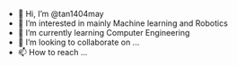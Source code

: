 - 👋 Hi, I’m @tan1404may
- 👀 I’m interested in mainly Machine learning and Robotics
- 🌱 I’m currently learning Computer Engineering
- 💞️ I’m looking to collaborate on ...
- 📫 How to reach ...

<!---
tan1404may/tan1404may is a ✨ special ✨ repository because its `README.md` (this file) appears on your GitHub profile.
You can click the Preview link to take a look at your changes.
--->
